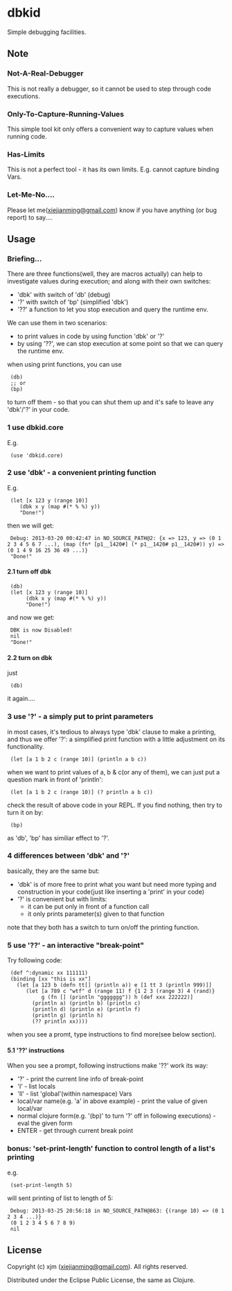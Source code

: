 # dbkid

Simple debugging facilities.

## Note
### Not-A-Real-Debugger
This is not really a debugger, so it cannot be used to step through code executions.
### Only-To-Capture-Running-Values
This simple tool kit only offers a convenient way to capture values when running code.
### Has-Limits
This is not a perfect tool - it has its own limits. E.g. cannot capture binding Vars. 
### Let-Me-No....
Please let me(xiejianming@gmail.com) know if you have anything (or bug report) to say....

## Usage
### Briefing...
There are three functions(well, they are macros actually) can help to investigate values during execution; and along with their own switches:
- 'dbk' with switch of 'db' (debug)
- '?' with switch of 'bp' (simplified 'dbk')
- '??' a function to let you stop execution and query the runtime env.

We can use them in two scenarios:
- to print values in code by using function 'dbk' or '?'
- by using '??', we can stop execution at some point so that we can query the runtime env.

when using print functions, you can use

     (db)
     ;; or
     (bp)
     
to turn off them - so that you can shut them up and it's safe to leave any 'dbk'/'?' in your code.

### 1 use dbkid.core
E.g. 

     (use 'dbkid.core)

### 2 use 'dbk' - a convenient printing function
E.g.

     (let [x 123 y (range 10)]
        (dbk x y (map #(* % %) y))
        "Done!")

then we will get:

     Debug: 2013-03-20 00:42:47 in NO_SOURCE_PATH@2: {x => 123, y => (0 1 2 3 4 5 6 7 ...), (map (fn* [p1__1420#] (* p1__1420# p1__1420#)) y) => (0 1 4 9 16 25 36 49 ...)}
     "Done!"
     
#### 2.1 turn off dbk

     (db)
     (let [x 123 y (range 10)]
          (dbk x y (map #(* % %) y))
          "Done!")
     
and now we get:

     DBK is now Disabled!
     nil
     "Done!"
     
#### 2.2 turn on dbk
just 

     (db)
     
it again....

### 3 use '?' - a simply put to print parameters
in most cases, it's tedious to always type 'dbk' clause to make a printing, and thus we offer '?': a simplified print function with a little adjustment on its functionality.

     (let [a 1 b 2 c (range 10)] (println a b c))
     
when we want to print values of a, b & c(or any of them), we can just put a question mark in front of 'println':

     (let [a 1 b 2 c (range 10)] (? println a b c))

check the result of above code in your REPL. If you find nothing, then try to turn it on by:

     (bp)

as 'db', 'bp' has similiar effect to '?'.

### 4 differences between 'dbk' and '?'
basically, they are the same but:
- 'dbk' is of more free to print what you want but need more typing and construction in your code(just like inserting a 'print' in your code)
- '?' is convenient but with limits:
     - it can be put only in front of a function call
     - it only prints parameter(s) given to that function

note that they both has a switch to turn on/off the printing function.

### 5 use '??' - an interactive "break-point"
Try following code:

     (def ^:dynamic xx 111111)
     (binding [xx "this is xx"]
       (let [a 123 b (defn tt[] (println a)) e [1 tt 3 (println 999)]]
          (let [a 789 c "wtf" d (range 11) f {1 2 3 (range 3) 4 (rand)} 
               g (fn [] (println "ggggggg")) h (def xxx 222222)]
            (println a) (println b) (println c)
            (println d) (println e) (println f)
            (println g) (println h)
            (?? println xx))))

when you see a promt, type instructions to find more(see below section).

#### 5.1 '??' instructions
When you see a prompt, following instructions make '??' work its way:
- '?' - print the current line info of break-point 
- 'l' - list locals
- 'll' - list 'global'(within namespace) Vars
- local/var name(e.g. 'a' in above example) - print the value of given local/var
- normal clojure form(e.g. '(bp)' to turn '?' off in following executions) - eval the given form
- ENTER - get through current break point

### bonus: 'set-print-length' function to control length of a list's printing
e.g.

     (set-print-length 5)
     
will sent printing of list to length of 5:

     Debug: 2013-03-25 20:56:18 in NO_SOURCE_PATH@863: {(range 10) => (0 1 2 3 4 ...)}
     (0 1 2 3 4 5 6 7 8 9)
     nil


## License 

Copyright (c) xjm (xiejianming@gmail.com). All rights reserved.

Distributed under the Eclipse Public License, the same as Clojure.

